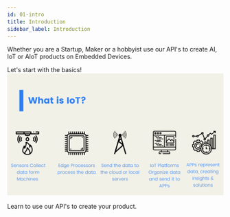 ```yaml
---
id: 01-intro
title: Introduction
sidebar_label: Introduction
---
```


Whether you are a Startup, Maker or a hobbyist 
use our API's to create AI, IoT or AIoT products on Embedded Devices.

Let's start with the basics!
![Iot-shorts](../assets/iot-short.png)

Learn to use our API's to create your product.



